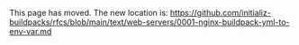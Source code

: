 This page has moved. The new location is:
https://github.com/initializ-buildpacks/rfcs/blob/main/text/web-servers/0001-nginx-buildpack-yml-to-env-var.md
